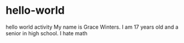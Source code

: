 # hello-world
hello world activity 
My name is Grace Winters. I am 17 years old and a senior in high school. 
I hate math 
